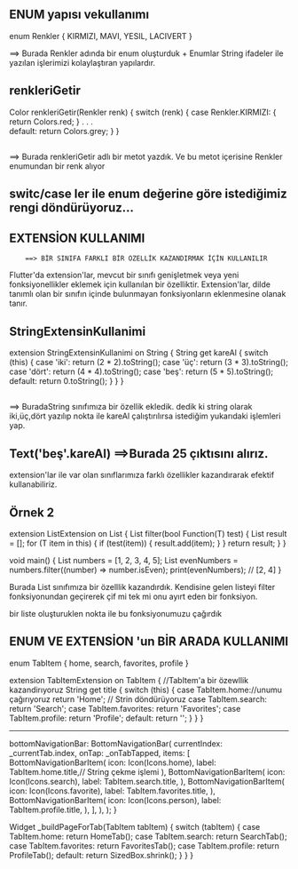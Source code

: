 ## ENUM yapısı vekullanımı

enum Renkler { KIRMIZI, MAVI, YESIL, LACIVERT }

==> Burada Renkler adında bir enum oluşturduk
        + Enumlar String ifadeler ile yazılan işlerimizi kolaylaştıran yapılardır.

## renkleriGetir
Color renkleriGetir(Renkler renk) {
  switch (renk) {
    case Renkler.KIRMIZI:
      {
        return Colors.red;
      }
        .
        .
        .       
    default:
      return Colors.grey;
  }
}
##
==> Burada renkleriGetir adlı bir metot yazdık. Ve bu metot içerisine Renkler enumundan bir renk alıyor

## switc/case ler ile enum değerine göre istediğimiz rengi döndürüyoruz...

##  EXTENSİON KULLANIMI
        ==> BİR SINIFA FARKLI BİR ÖZELLİK KAZANDIRMAK İÇİN KULLANILIR

Flutter'da extension'lar, mevcut bir sınıfı genişletmek veya yeni fonksiyonellikler eklemek için kullanılan bir özelliktir. Extension'lar, dilde tanımlı olan bir sınıfın içinde bulunmayan fonksiyonların eklenmesine olanak tanır.

## StringExtensinKullanimi
extension StringExtensinKullanimi on String {
  String get kareAl {
    switch (this) {
      case 'iki':
        return (2 * 2).toString();
      case 'üç':
        return (3 * 3).toString();
      case 'dört':
        return (4 * 4).toString();
      case 'beş':
        return (5 * 5).toString();
      default:
        return 0.toString();
    }
  }
}
##
==> BuradaString sınıfımıza bir özellik ekledik.
        dedik ki string olarak iki,üç,dört yazılıp nokta ile kareAl çalıştırılırsa istediğim
        yukarıdaki işlemleri yap.

##  Text('beş'.kareAl)     ==>Burada 25 çıktısını alırız.

extension'lar ile var olan sınıflarımıza farklı özellikler kazandırarak efektif kullanabiliriz.

## Örnek 2


extension ListExtension<T> on List<T> {
  List<T> filter(bool Function(T) test) {
    List<T> result = [];
    for (T item in this) {
      if (test(item)) {
        result.add(item);
      }
    }
    return result;
  }
}

void main() {
  List<int> numbers = [1, 2, 3, 4, 5];
  List<int> evenNumbers = numbers.filter((number) => number.isEven);
  print(evenNumbers); // [2, 4]
}


Burada List sınıfımıza bir özelllik kazandırdık.
Kendisine gelen listeyi filter fonksiyonundan geçirerek çif mi tek mi onu ayırt eden bir 
fonksiyon.

bir liste oluşturuklen nokta ile bu fonksiyonumuzu çağırdık
##

## ENUM VE EXTENSİON 'un BİR ARADA KULLANIMI


enum TabItem {
  home,
  search,
  favorites,
  profile
}

extension TabItemExtension on TabItem { //TabItem'a bir özewllik kazandirıyoruz
  String get title {
    switch (this) {
      case TabItem.home://unumu çağırıyoruz
        return 'Home';  // Strin döndürüyoruz
      case TabItem.search:
        return 'Search';
      case TabItem.favorites:
        return 'Favorites';
      case TabItem.profile:
        return 'Profile';
      default:
        return '';
    }
  }
}

******
   bottomNavigationBar: BottomNavigationBar(
        currentIndex: _currentTab.index,
        onTap: _onTabTapped,
        items: [
          BottomNavigationBarItem(
            icon: Icon(Icons.home),
            label: TabItem.home.title,// String çekme işlemi
          ),
          BottomNavigationBarItem(
            icon: Icon(Icons.search),
            label: TabItem.search.title,
          ),
          BottomNavigationBarItem(
            icon: Icon(Icons.favorite),
            label: TabItem.favorites.title,
          ),
          BottomNavigationBarItem(
            icon: Icon(Icons.person),
            label: TabItem.profile.title,
          ),
        ],
      ),
    );
  }

  Widget _buildPageForTab(TabItem tabItem) {
    switch (tabItem) {
      case TabItem.home:
        return HomeTab();
      case TabItem.search:
        return SearchTab();
      case TabItem.favorites:
        return FavoritesTab();
      case TabItem.profile:
        return ProfileTab();
      default:
        return SizedBox.shrink();
    }
  }
}


